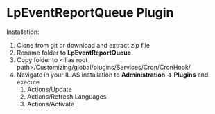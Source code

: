 # LpEventReportQueue Plugin

Installation:

1. Clone from git or download and extract zip file
2. Rename folder to <b>LpEventReportQueue</b>
3. Copy folder to &lt;ilias root path&gt;/Customizing/global/plugins/Services/Cron/CronHook/
4. Navigate in your ILIAS installation to <b>Administration -> Plugins</b> and execute
   1. Actions/Update
   2. Actions/Refresh Languages
   3. Actions/Activate
